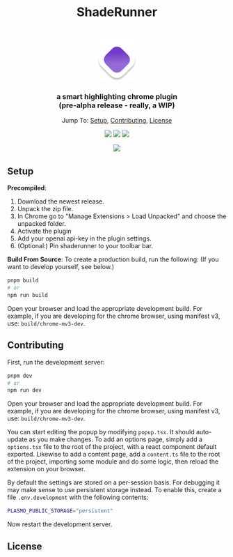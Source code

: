 <h1 align="center">
ShadeRunner
</h1>


<h3 align="center">
    <br/>
    <img src="./assets/icon.png" width="100" alt="Logo"/><br/><br/>
    a smart highlighting chrome plugin<br/>
    (pre-alpha release - really, a WIP)
</h3>


<p align="center">
  Jump To:
  <a href="#setup">Setup</a>,
  <a href="#contributing">Contributing</a>,
  <a href="#license">License</a>
</p>


<p align="center">
    <a href="https://github.com/LambdalabsML/shaderunner/releases"><img src="https://img.shields.io/github/v/release/LambdalabsML/shaderunner?colorA=363a4f&colorB=a6da95&style=for-the-badge"/></a>
    <a href="https://github.com/LambdalabsML/shaderunner/commits"><img src="https://img.shields.io/github/commit-activity/m/LambdalabsML/shaderunner?colorA=363a4f&colorB=0099ff&style=for-the-badge"/></a>
    <a href="https://github.com/LambdalabsML/shaderunner/releases"><img src="https://img.shields.io/github/downloads/LambdalabsML/shaderunner/total?colorA=363a4f&colorB=60b9f4&style=for-the-badge"/></a>
</p>


<p align="center">
  <img src="https://github.com/LambdaLabsML/shaderunner/assets/142889449/fea21a41-8448-40dc-a2f5-51eee5264f9b"/>
</p>

## Setup

**Precompiled**:
1. Download the newest release.
2. Unpack the zip file.
3. In Chrome go to "Manage Extensions > Load Unpacked" and choose the unpacked folder.
4. Activate the plugin
5. Add your openai api-key in the plugin settings.
6. (Optional:) Pin shaderunner to your toolbar bar.


**Build From Source**:
To create a production build, run the following:
(If you want to develop yourself, see below.)

```bash
pnpm build
# or
npm run build
```

Open your browser and load the appropriate development build. For example, if you are developing for the chrome browser, using manifest v3, use: `build/chrome-mv3-dev`.


## Contributing
First, run the development server:

```bash
pnpm dev
# or
npm run dev
```

Open your browser and load the appropriate development build. For example, if you are developing for the chrome browser, using manifest v3, use: `build/chrome-mv3-dev`.

You can start editing the popup by modifying `popup.tsx`. It should auto-update as you make changes. To add an options page, simply add a `options.tsx` file to the root of the project, with a react component default exported. Likewise to add a content page, add a `content.ts` file to the root of the project, importing some module and do some logic, then reload the extension on your browser.


By default the settings are stored on a per-session basis.
For debugging it may make sense to use persistent storage instead.
To enable this, create a file `.env.development` with the following contents:

```bash
PLASMO_PUBLIC_STORAGE="persistent"
```

Now restart the development server.


## License

